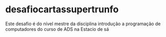 # desafiocartassupertrunfo
Este desafio é do nível mestre da disciplina introdução a programação de computadores do curso de ADS na Estacio de sá
